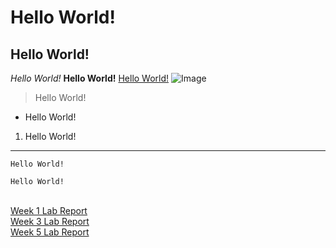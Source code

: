 # Hello World!
## Hello World!
*Hello World!*
**Hello World!**
[Hello World!](https://jhii7.github.io/cse15l-lab-reports/)
![Image](https://www.elegantthemes.com/blog/wp-content/uploads/2020/08/hello-world.png)
> Hello World!
* Hello World!
1. Hello World!
---
`Hello World!`
```
Hello World!
```
\
[Week 1 Lab Report](https://jhii7.github.io/cse15l-lab-reports/week-1-lab-report.html)  
[Week 3 Lab Report](https://jhii7.github.io/cse15l-lab-reports/week-3-lab-report.html)  
[Week 5 Lab Report](https://jhii7.github.io/cse15l-lab-reports/week-5-lab-report.html)  

